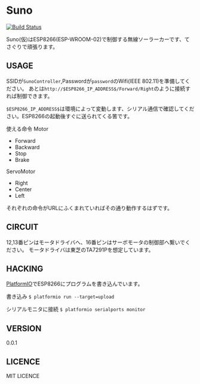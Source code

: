 Suno
====

[![Build Status](https://travis-ci.org/eliza0x/Suno.svg?branch=master)](https://travis-ci.org/eliza0x/Suno)

Suno(仮)はESP8266(ESP-WROOM-02)で制御する無線ソーラーカーです、てさぐりで頑張ります。

## USAGE

SSIDが`SunoController`,Passwordが`password`のWifi(IEEE 802.11)を準備してください。
あとは`http://$ESP8266_IP_ADDRESS$/Forward/Right`のように接続すれば制御できます。

`$ESP8266_IP_ADDRESS$`は環境によって変動します、シリアル通信で確認してください。ESP8266の起動後すぐに送られてくる筈です。

使える命令
Motor
- Forward 
- Backward
- Stop
- Brake

ServoMotor
- Right
- Center
- Left

それぞれの命令がURLにふくまれていればその通り動作するはずです。

## CIRCUIT

12,13番ピンはモータドライバへ、16番ピンはサーボモータの制御部へ繋いでください。
モータドライバは東芝のTA7291Pを想定しています。

## HACKING

[PlatformIO](http://platformio.org/)でESP8266にプログラムを書き込んでいます。

書き込み
`$ platformio run --target=upload`

シリアルモニタに接続
`$ platformio serialports monitor`

## VERSION

0.0.1

## LICENCE

MIT LICENCE
